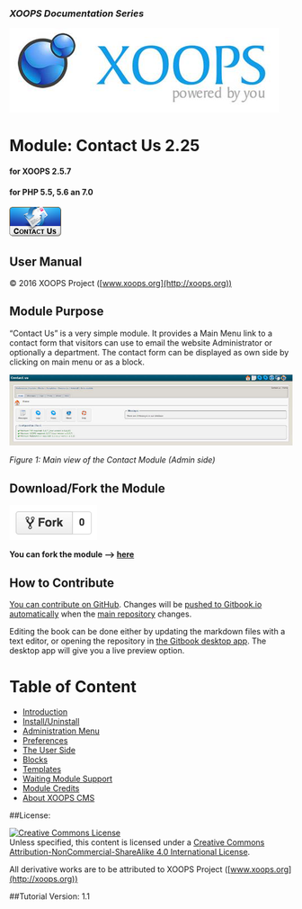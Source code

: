 ### _XOOPS Documentation Series_
![logoXoops.jpg](assets/logoXoops.jpg)

# Module: Contact Us  2.25
#### for XOOPS 2.5.7
#### for PHP 5.5, 5.6 an 7.0
      
![logoModule.png](assets/logoModule.png)
 
## User Manual
  
© 2016 XOOPS Project ([www.xoops.org](http://xoops.org))        
  

## Module Purpose 
 
“Contact Us” is a very simple module. It provides a Main Menu link to a contact form that visitors can use to email the website Administrator or optionally a department.
The contact form can be displayed as own side by clicking on main menu or as a block.
 
![Dashboard](assets/0_dashboard.PNG)

*Figure 1: Main view of the Contact Module (Admin side)*

## Download/Fork the Module 
![](assets/forkit.PNG) 

**You can fork the module --> [here](https://github.com/XoopsModules25x/contact)** 

## How to Contribute

[You can contribute on GitHub](https://github.com/XoopsDocs/contact-tutorial). Changes will be [pushed to Gitbook.io automatically](https://www.gitbook.com/book/xoops/contact-tutorial/activity) when the [main repository](https://github.com/XoopsDocs/contact-tutorial) changes.

Editing the book can be done either by updating the markdown files with a text editor, or opening the repository in [the Gitbook desktop app](https://github.com/GitbookIO/editor/blob/master/README.md). The desktop app will give you a live preview option.

# Table of Content

* [Introduction](README.md)
* [Install/Uninstall](book/1install.md)
* [Administration Menu](book/2administration.md)
* [Preferences](book/3preferences.md)
* [The User Side](book/5userside.md)
* [Blocks](book/6blocks.md)
* [Templates](book/7templates.md)
* [Waiting Module Support](book/8waiting.md)
* [Module Credits](book/9credits.md)
* [About XOOPS CMS](book/10aboutxoops.md)

##License:

<a rel="license" href="http://creativecommons.org/licenses/by-nc-sa/4.0/"><img alt="Creative Commons License" style="border-width:0" src="https://i.creativecommons.org/l/by-nc-sa/4.0/88x31.png" /></a><br />Unless specified, this content is licensed under a <a rel="license" href="http://creativecommons.org/licenses/by-nc-sa/4.0/">Creative Commons Attribution-NonCommercial-ShareAlike 4.0 International License</a>.

All derivative works are to be attributed to XOOPS Project ([www.xoops.org](http://xoops.org))

##Tutorial Version: 1.1